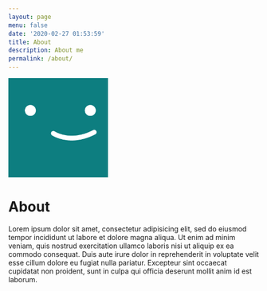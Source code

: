 ```yaml
---
layout: page
menu: false
date: '2020-02-27 01:53:59'
title: About
description: About me
permalink: /about/
---
```


<img class="img-rounded" src="/assets/img/uploads/profile.png" alt="bgx4k3p" width="200">

# About

Lorem ipsum dolor sit amet, consectetur adipisicing elit, sed do eiusmod
tempor incididunt ut labore et dolore magna aliqua. Ut enim ad minim veniam,
quis nostrud exercitation ullamco laboris nisi ut aliquip ex ea commodo
consequat. Duis aute irure dolor in reprehenderit in voluptate velit esse
cillum dolore eu fugiat nulla pariatur. Excepteur sint occaecat cupidatat non
proident, sunt in culpa qui officia deserunt mollit anim id est laborum.
